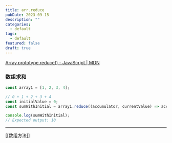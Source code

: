 ```yaml
---
title: arr.reduce
pubDate: 2023-09-15
description: ""
categories:
  - default
tags:
  - default
featured: false
draft: true
---
```


[Array.prototype.reduce() - JavaScript | MDN](https://developer.mozilla.org/en-US/docs/Web/JavaScript/Reference/Global_Objects/Array/reduce)

### 数组求和

```js
const array1 = [1, 2, 3, 4];

// 0 + 1 + 2 + 3 + 4
const initialValue = 0;
const sumWithInitial = array1.reduce((accumulator, currentValue) => accumulator + currentValue, initialValue);

console.log(sumWithInitial);
// Expected output: 10

```

---

[[数组方法]]
